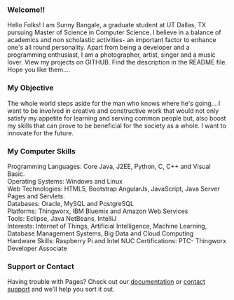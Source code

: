 ### Welcome!!
Hello Folks! I am Sunny Bangale, a graduate student at UT Dallas, TX pursuing Master of Science in Computer Science.
I believe in a balance of academics and non scholastic activities- an important factor to enhance one's all round personality. Apart from being a developer and a programming enthusiast, I am a photographer, artist, singer and a music lover. View my projects on GITHUB. Find the description in the README file. Hope you like them.... 

### My Objective
The whole world steps aside for the man who knows where he's going...
I want to be involved in creative and constructive work that would not only satisfy my appetite for learning and serving common people but, also boost my skills that can prove to be beneficial for the society as a whole. I want to innovate for the future.

### My Computer Skills
Programming Languages: Core Java, J2EE, Python, C, C++ and Visual Basic.   
Operating Systems: Windows and Linux   
Web Technologies: HTML5, Bootstrap AngularJs, JavaScript, Java Server Pages and Servlets.   
Databases: Oracle, MySQL and PostgreSQL   
Platforms: Thingworx, IBM Bluemix and Amazon Web Services   
Tools: Eclipse, Java NetBeans, IntelliJ   
Interests: Internet of Things, Artificial Intelligence, Machine Learning, Database Management Systems, Big Data and Cloud Computing   
Hardware Skills: Raspberry Pi and Intel NUC
Certifications: PTC- Thingworx Developer Associate 

### Support or Contact
Having trouble with Pages? Check out our [documentation](https://help.github.com/pages) or [contact support](https://github.com/contact) and we’ll help you sort it out.
